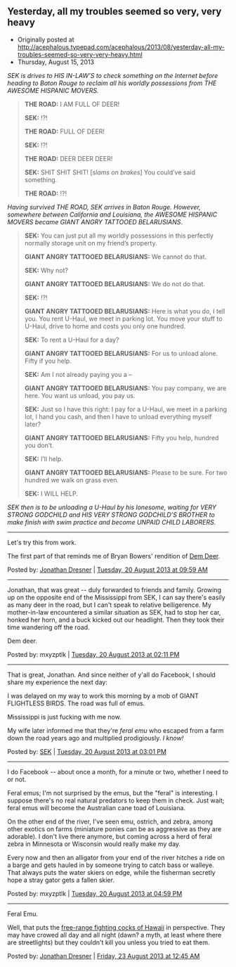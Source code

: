 ## Yesterday, all my troubles seemed so very, very heavy

 * Originally posted at http://acephalous.typepad.com/acephalous/2013/08/yesterday-all-my-troubles-seemed-so-very-very-heavy.html
 * Thursday, August 15, 2013

_SEK is drives to HIS IN-LAW’S to check something on the Internet before heading to Baton Rouge to reclaim all his worldly possessions from THE AWESOME HISPANIC MOVERS._

> **THE ROAD:** I AM FULL OF DEER!
> 
> **SEK:** !?!
> 
> **THE ROAD:** FULL OF DEER!
> 
> **SEK:** !?!
> 
> **THE ROAD:** DEER DEER DEER!
> 
> **SEK:** SHIT SHIT SHIT! [_slams on brakes_] You could’ve said something.
> 
> **THE ROAD:** !?!

_Having survived THE ROAD, SEK arrives in Baton Rouge. However, somewhere between California and Louisiana, the AWESOME HISPANIC MOVERS became GIANT ANGRY TATTOOED BELARUSIANS_.

> **SEK:** You can just put all my worldly possessions in this perfectly normally storage unit on my friend’s property.
> 
> **GIANT ANGRY TATTOOED BELARUSIANS:** We cannot do that.
> 
> **SEK:** Why not?
> 
> **GIANT ANGRY TATTOOED BELARUSIANS:** We do not do that.
> 
> **SEK:** !?!
> 
> **GIANT ANGRY TATTOOED BELARUSIANS:** Here is what you do, I tell you. You rent U-Haul, we meet in parking lot. You move your stuff to U-Haul, drive to home and costs you only one hundred.
> 
> **SEK:** To rent a U-Haul for a day?
> 
> **GIANT ANGRY TATTOOED BELARUSIANS:** For us to unload alone. Fifty if you help.
> 
> **SEK:** Am I not already paying you a –
> 
> **GIANT ANGRY TATTOOED BELARUSIANS:** You pay company, we are here. You want us unload, you pay us.
> 
> **SEK:** Just so I have this right: I pay for a U-Haul, we meet in a parking lot, I hand you cash, and then I have to unload everything myself later?
> 
> **GIANT ANGRY TATTOOED BELARUSIANS:** Fifty you help, hundred you don’t.
> 
> **SEK:** I’ll help.
> 
> **GIANT ANGRY TATTOOED BELARUSIANS:** Please to be sure. For two hundred we walk on grass even.
> 
> **SEK:** I WILL HELP.

_SEK then is to be unloading a U-Haul by his lonesome, waiting for VERY STRONG GODCHILD and HIS VERY STRONG GODCHILD’S BROTHER to make finish with swim practice and become UNPAID CHILD LABORERS._

* * *

Let's try this from work. 

The first part of that reminds me of Bryan Bowers' rendition of [Dem Deer](http://www.youtube.com/watch?v=6AARQm3kiCE).

Posted by: [Jonathan Dresner](http://froginawell.net/japan) | [Tuesday, 20 August 2013 at 09:59 AM](http://acephalous.typepad.com/acephalous/2013/08/yesterday-all-my-troubles-seemed-so-very-very-heavy.html?cid=6a00d8341c2df453ef019104da5f23970c#comment-6a00d8341c2df453ef019104da5f23970c)

* * *

Jonathan, that was great -- duly forwarded to friends and family. Growing up on the opposite end of the Mississippi from SEK, I can say there's easily as many deer in the road, but I can't speak to relative belligerence. My mother-in-law encountered a similar situation as SEK, had to stop her car, honked her horn, and a buck kicked out our headlight. Then they took their time wandering off the road. 

Dem deer. 

Posted by: mxyzptlk | [Tuesday, 20 August 2013 at 02:11 PM](http://acephalous.typepad.com/acephalous/2013/08/yesterday-all-my-troubles-seemed-so-very-very-heavy.html?cid=6a00d8341c2df453ef01901ee536cd970b#comment-6a00d8341c2df453ef01901ee536cd970b)

* * *

That is great, Jonathan. And since neither of y'all do Facebook, I should share my experience the next day:

I was delayed on my way to work this morning by a mob of GIANT FLIGHTLESS BIRDS. The road was full of emus.

Mississippi is just fucking with me now.

My wife later informed me that they're _feral emu_ who escaped from a farm down the road years ago and multiplied prodigiously. _I know!_

Posted by: [SEK](http://acephalous.typepad.com/) | [Tuesday, 20 August 2013 at 03:01 PM](http://acephalous.typepad.com/acephalous/2013/08/yesterday-all-my-troubles-seemed-so-very-very-heavy.html?cid=6a00d8341c2df453ef01901ee55f40970b#comment-6a00d8341c2df453ef01901ee55f40970b)

* * *

I do Facebook -- about once a month, for a minute or two, whether I need to or not.

Feral emus; I'm not surprised by the emus, but the "feral" is interesting. I suppose there's no real natural predators to keep them in check. Just wait; feral emus will become the Australian cane toad of Louisiana. 

On the other end of the river, I've seen emu, ostrich, and zebra, among other exotics on farms (miniature ponies can be as aggressive as they are adorable). I don't live there anymore, but coming across a herd of feral zebra in Minnesota or Wisconsin would really make my day.

Every now and then an alligator from your end of the river hitches a ride on a barge and gets hauled in by someone trying to catch bass or walleye. That always puts the water skiers on edge, while the fisherman secretly hope a stray gator gets a fallen skier. 

Posted by: mxyzptlk | [Tuesday, 20 August 2013 at 04:59 PM](http://acephalous.typepad.com/acephalous/2013/08/yesterday-all-my-troubles-seemed-so-very-very-heavy.html?cid=6a00d8341c2df453ef01901ee5bd2e970b#comment-6a00d8341c2df453ef01901ee5bd2e970b)

* * *

Feral Emu.

Well, that puts the [free-range fighting cocks of Hawaii](http://thedresners.blogspot.com/2006/10/stretching-my-lens.html) in perspective. They may have crowed all day and all night (dawn? a myth, at least where there are streetlights) but they couldn't kill you unless you tried to eat them. 

Posted by: [Jonathan Dresner](http://froginawell.net/japan) | [Friday, 23 August 2013 at 12:45 AM](http://acephalous.typepad.com/acephalous/2013/08/yesterday-all-my-troubles-seemed-so-very-very-heavy.html?cid=6a00d8341c2df453ef0192acb44cfc970d#comment-6a00d8341c2df453ef0192acb44cfc970d)

